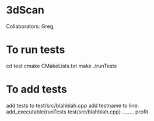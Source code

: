 3dScan
======

Collaborators:
Greg,

To run tests
============
cd test
cmake CMakeLists.txt
make
./runTests

To add tests
============
add tests to test/src/blahblah.cpp
add testname to line: add_executable(runTests test/src/blahblah.cpp)
........
profit